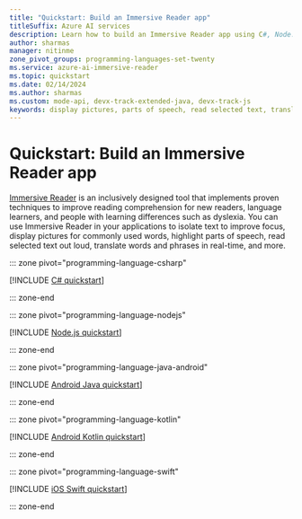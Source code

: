```yaml
---
title: "Quickstart: Build an Immersive Reader app"
titleSuffix: Azure AI services
description: Learn how to build an Immersive Reader app using C#, Node.js, Java, Kotlin, and Swift to help improve reading comprehension.
author: sharmas
manager: nitinme
zone_pivot_groups: programming-languages-set-twenty
ms.service: azure-ai-immersive-reader
ms.topic: quickstart
ms.date: 02/14/2024
ms.author: sharmas
ms.custom: mode-api, devx-track-extended-java, devx-track-js
keywords: display pictures, parts of speech, read selected text, translate words, reading comprehension
---
```


# Quickstart: Build an Immersive Reader app

[Immersive Reader](https://www.onenote.com/learningtools) is an inclusively designed tool that implements proven techniques to improve reading comprehension for new readers, language learners, and people with learning differences such as dyslexia. You can use Immersive Reader in your applications to isolate text to improve focus, display pictures for commonly used words, highlight parts of speech, read selected text out loud, translate words and phrases in real-time, and more.

::: zone pivot="programming-language-csharp"

[!INCLUDE [C# quickstart](../includes/quickstarts/immersive-reader-client-library-csharp.md)]

::: zone-end

::: zone pivot="programming-language-nodejs"

[!INCLUDE [Node.js quickstart](../includes/quickstarts/immersive-reader-client-library-nodejs.md)]

::: zone-end

::: zone pivot="programming-language-java-android"

[!INCLUDE [Android Java quickstart](../includes/quickstarts/immersive-reader-client-library-java-android.md)]

::: zone-end

::: zone pivot="programming-language-kotlin"

[!INCLUDE [Android Kotlin quickstart](../includes/quickstarts/immersive-reader-client-library-kotlin.md)]

::: zone-end

::: zone pivot="programming-language-swift"

[!INCLUDE [iOS Swift quickstart](../includes/quickstarts/immersive-reader-client-library-swift.md)]

::: zone-end
